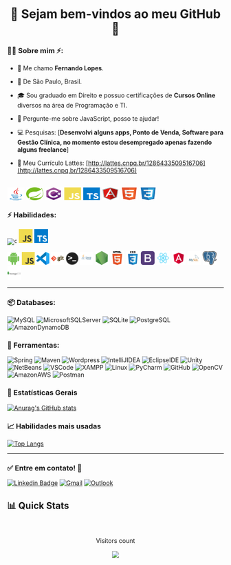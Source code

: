 
# <div align="center">:wave: **Sejam bem-vindos ao meu GitHub** :rocket:</div>


### :raising_hand_man: Sobre mim :zap::

* :wave: Me chamo **Fernando Lopes**.

* :pushpin: De São Paulo, Brasil.

* :mortar_board: Sou graduado em Direito e possuo certificações de **Cursos Online** diversos na área de Programação e TI.

* :speech_balloon: Pergunte-me sobre JavaScript, posso te ajudar!

* :computer: Pesquisas: [**Desenvolvi alguns apps, Ponto de Venda, Software para Gestão Clínica, no momento estou desempregado apenas fazendo alguns freelance**]
* :mag_right: Meu Currículo Lattes: [http://lattes.cnpq.br/1286433509516706](http://lattes.cnpq.br/1286433509516706)

<div style="display: inline_block"><br>
  <img align="center" alt="ED-Java" height="30" width="40" src="https://github.com/devicons/devicon/blob/master/icons/java/java-original.svg">
  <img align="center" alt="ED-Spring" height="30" width="40" src="https://github.com/devicons/devicon/blob/master/icons/spring/spring-original.svg">
  <img align="center" alt="ED-Csharp" height="30" width="40" src="https://raw.githubusercontent.com/devicons/devicon/master/icons/csharp/csharp-original.svg">
  <img align="center" alt="ED-Js" height="30" width="40" src="https://raw.githubusercontent.com/devicons/devicon/master/icons/javascript/javascript-plain.svg">
  <img align="center" alt="ED-Ts" height="30" width="40" src="https://raw.githubusercontent.com/devicons/devicon/master/icons/typescript/typescript-plain.svg">
  <img align="center" alt="ED-Angular" height="30" width="40" src="https://github.com/devicons/devicon/blob/master/icons/angularjs/angularjs-original.svg">
  <img align="center" alt="ED-HTML" height="30" width="40" src="https://raw.githubusercontent.com/devicons/devicon/master/icons/html5/html5-original.svg">
  <img align="center" alt="ED-CSS" height="30" width="40" src="https://raw.githubusercontent.com/devicons/devicon/master/icons/css3/css3-original.svg">
</div>

### :zap: Habilidades:

<code><img height="32" src="https://cdn.iconscout.com/icon/free/png-512/c-programming-569564.png" alt="c"/></code>
<code><img height="32" src="https://raw.githubusercontent.com/github/explore/80688e429a7d4ef2fca1e82350fe8e3517d3494d/topics/javascript/javascript.png" alt="Javascript"/></code>
<code><img height="32" src="https://raw.githubusercontent.com/github/explore/80688e429a7d4ef2fca1e82350fe8e3517d3494d/topics/typescript/typescript.png" alt="Typescript"/></code>

<code><img height="30" src="https://raw.githubusercontent.com/github/explore/80688e429a7d4ef2fca1e82350fe8e3517d3494d/topics/android/android.png"></code>
<code><img height="30" src="https://raw.githubusercontent.com/github/explore/80688e429a7d4ef2fca1e82350fe8e3517d3494d/topics/javascript/javascript.png"></code>
<code><img height="30" src="https://raw.githubusercontent.com/github/explore/80688e429a7d4ef2fca1e82350fe8e3517d3494d/topics/visual-studio-code/visual-studio-code.png"></code>
<code><img height="30" src="https://raw.githubusercontent.com/github/explore/80688e429a7d4ef2fca1e82350fe8e3517d3494d/topics/git/git.png"></code>
<code><img height="30" src="https://raw.githubusercontent.com/github/explore/80688e429a7d4ef2fca1e82350fe8e3517d3494d/topics/terminal/terminal.png"></code>
<code><img height="30" src="https://raw.githubusercontent.com/github/explore/80688e429a7d4ef2fca1e82350fe8e3517d3494d/topics/java/java.png"></code>
<code><img height="32" src="https://raw.githubusercontent.com/github/explore/80688e429a7d4ef2fca1e82350fe8e3517d3494d/topics/nodejs/nodejs.png" alt="Nodejs"/></code>
<code><img height="32" src="https://raw.githubusercontent.com/github/explore/80688e429a7d4ef2fca1e82350fe8e3517d3494d/topics/html/html.png" alt="HTML5"/></code>
<code><img height="32" src="https://raw.githubusercontent.com/github/explore/80688e429a7d4ef2fca1e82350fe8e3517d3494d/topics/css/css.png" alt="CSS"/></code>
<code><img height="32" src="https://raw.githubusercontent.com/github/explore/80688e429a7d4ef2fca1e82350fe8e3517d3494d/topics/bootstrap/bootstrap.png" alt="Bootstrap"/></code>
<code><img height="32" src="https://raw.githubusercontent.com/github/explore/80688e429a7d4ef2fca1e82350fe8e3517d3494d/topics/react/react.png" alt="React"/></code>
<code><img height="32" src="https://raw.githubusercontent.com/github/explore/80688e429a7d4ef2fca1e82350fe8e3517d3494d/topics/angular/angular.png" alt="Angular"/></code>
<code><img height="32" src="https://raw.githubusercontent.com/github/explore/80688e429a7d4ef2fca1e82350fe8e3517d3494d/topics/mysql/mysql.png" alt="MySQL"/></code>
<code><img height="32" src="https://raw.githubusercontent.com/github/explore/80688e429a7d4ef2fca1e82350fe8e3517d3494d/topics/postgresql/postgresql.png" alt="PostegreSQL"/></code>
<code><img height="32" src="https://raw.githubusercontent.com/github/explore/80688e429a7d4ef2fca1e82350fe8e3517d3494d/topics/mongodb/mongodb.png" alt="MongoDB"/></code>

---

### 📦 Databases:

![MySQL](https://img.shields.io/badge/-MySQL-4479A1?&logo=mysql&logoColor=FFFFFF) ![MicrosoftSQLServer](https://img.shields.io/badge/-Microsoft%20SQL%20Server-CC2927?&logo=microsoft%20sql%20server&logoColor=FFFFFF) ![SQLite](https://img.shields.io/badge/-SQLite-003B57?&logo=sqlite&logoColor=FFFFFF) ![PostgreSQL](https://img.shields.io/badge/-PostgreSQL-336791?&logo=postgreSQL&logoColor=FFFFFF) ![AmazonDynamoDB](https://img.shields.io/badge/-Amazon%20DynamoDB-4053D6?&logo=amazon-dynamodb&logoColor=FFFFFF)

### 🧰 Ferramentas:

![Spring](https://img.shields.io/badge/-Spring-6DB33F?&logo=spring&logoColor=FFFFFF) ![Maven](https://img.shields.io/badge/-Maven-C71A36?&logo=apache-maven&logoColor=FFFFFF) ![Wordpress](https://img.shields.io/badge/-wordpress-21759B?&logo=wordpress&logoColor=FFFFFF) ![IntelliJIDEA](https://img.shields.io/badge/-IntelliJIDEA-000000?&logo=intelliJ-IDEA&logoColor=FFFFFF) ![EclipseIDE](https://img.shields.io/badge/-Eclipse%20IDE-2C2255?&logo=eclipse%20IDE&logoColor=FFFFFF) ![Unity](https://img.shields.io/badge/-Unity-000000?&logo=unity&logoColor=FFFFFF) ![NetBeans](https://img.shields.io/badge/-Apache%20NetBeans%20IDE-1B6AC6?&logo=apache%20NetBeans%20IDE&logoColor=FFFFFF) ![VSCode](https://img.shields.io/badge/-VSCode-007ACC?&logo=visual%20studio%20code&logoColor=FFFFFF) ![XAMPP](https://img.shields.io/badge/-xampp-FB7A24?&logo=xampp&logoColor=FFFFFF) ![Linux](https://img.shields.io/badge/-linux-FCC624?&logo=linux&logoColor=000000) ![PyCharm](https://img.shields.io/badge/-PyCharm-000000?&logo=pycharm&logoColor=FFFFFF) ![GitHub](https://img.shields.io/badge/-GitHub-181717?&logo=GitHub&logoColor=FFFFFF) ![OpenCV](https://img.shields.io/badge/-OpenCV-5C3EE8?&logo=OpenCV&logoColor=FFFFFF) ![AmazonAWS](https://img.shields.io/badge/-Amazon%20AWS-232F3E?&logo=Amazon-aws&logoColor=FFFFFF) ![Postman](https://img.shields.io/badge/-Postman-FF6C37?&logo=postman&logoColor=FFFFFF)

### :star2: Estatísticas Gerais

[![Anurag's GitHub stats](https://github-readme-stats.vercel.app/api?username=finandolopes&hide=stars,issues,prs,contribs&count_private=true&show_icons=true&theme=radical&include_all_commits=true&count_private=true)](https://github.com/anuraghazra/github-readme-stats)

### :chart_with_upwards_trend: Habilidades mais usadas

[![Top Langs](https://github-readme-stats.vercel.app/api/top-langs/?username=finandolopes&layout=compact&theme=radical)](https://github.com/anuraghazra/github-readme-stats)


---

### :white_check_mark: Entre em contato! :speech_balloon:

[![Linkedin Badge](https://img.shields.io/badge/-LinkedIn-blue?logo=Linkedin&logoColor=white&link=https://www.linkedin.com/in/fernando-lopes-ba1262a5/)](https://www.linkedin.com/in/fernando-lopes-ba1262a5/) [![Gmail](https://img.shields.io/badge/-fnando0506@gmail.com-EA4335?&logo=gmail&logoColor=FFFFFF&link=mailto:fnando0506@gmail.com)](mailto:fnando0506@gmail.com) [![Outlook](https://img.shields.io/badge/-fnando0506@hotmail.com-0078D4?&logo=microsoft%20outlook&logoColor=FFFFFF&link=mailto:fnando0506@hotmail.com)](mailto:fnando0506@hotmail.com)

<h2><p align="left">📊 Quick Stats</p></h3><br>

<p align="center">Visitors count</p>
<p align="center"><img align="center" src="https://profile-counter.glitch.me/marcelopgama/count.svg" /></p><br><br>
</p>
